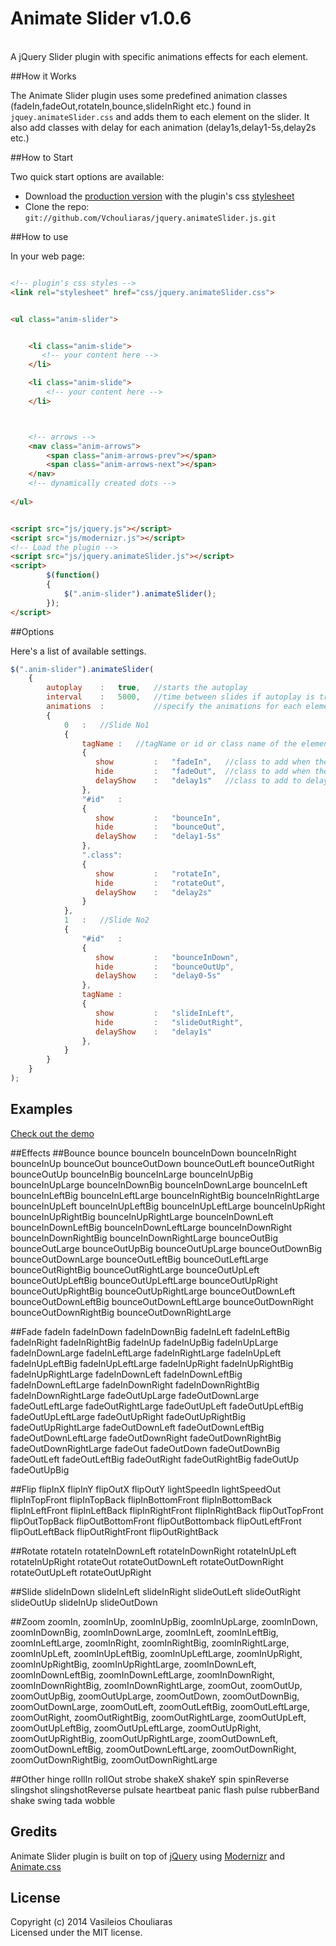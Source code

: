 # Animate Slider   v1.0.6
<br/>
A jQuery Slider plugin with specific animations effects for each element.


##How it Works 

The Animate Slider plugin uses some predefined animation classes (fadeIn,fadeOut,rotateIn,bounce,slideInRight etc.) found in ``jquey.animateSlider.css`` and adds them to each element on the slider. It also add classes with delay for each animation (delay1s,delay1-5s,delay2s etc.)

##How to Start

Two quick start options are available:

* Download the [production version][min] with the plugin's css [stylesheet][css]
* Clone the repo: `git://github.com/Vchouliaras/jquery.animateSlider.js.git`
 
[min]: https://raw.github.com/vchouliaras/jquery.animateSlider.js/master/dist/jquery.animateSlider.min.js
[css]: https://raw.github.com/vchouliaras/jquery.animateSlider.js/master/assets/jquery.animateSlider.css


##How to use

In your web page:

```html

<!-- plugin's css styles -->
<link rel="stylesheet" href="css/jquery.animateSlider.css">


<ul class="anim-slider">


	<li class="anim-slide">
	   <!-- your content here -->
	</li>

	<li class="anim-slide">
	    <!-- your content here -->
	</li>



	<!-- arrows -->
	<nav class="anim-arrows">
		<span class="anim-arrows-prev"></span>
		<span class="anim-arrows-next"></span>
	</nav>
	<!-- dynamically created dots -->
		
</ul>


<script src="js/jquery.js"></script>
<script src="js/modernizr.js"></script>
<!-- Load the plugin -->
<script src="js/jquery.animateSlider.js"></script>
<script>
        $(function()
        {
            $(".anim-slider").animateSlider();
        });
</script>
```
##Options

Here's a list of available settings.

```javascript
$(".anim-slider").animateSlider(
    {
	    autoplay    :   true,   //starts the autoplay 
	    interval    :   5000,   //time between slides if autoplay is true
	    animations  :           //specify the animations for each element of the slide
	    {
	        0   :   //Slide No1
	        {
	            tagName :   //tagName or id or class name of the element  
	            {
	               show         :   "fadeIn",   //class to add when the element appears
	               hide         :   "fadeOut",  //class to add when the element disappears
	               delayShow    :   "delay1s"   //class to add to delay show effect
	            },
	            "#id"   :
	            {
	               show         :   "bounceIn",
	               hide         :   "bounceOut",
	               delayShow    :   "delay1-5s"
	            },
	            ".class":
	            {
	               show         :   "rotateIn",
	               hide         :   "rotateOut",
	               delayShow    :   "delay2s" 
	            }
	        },
	        1   :   //Slide No2
	        {
	            "#id"   :
	            {
	               show         :   "bounceInDown",
	               hide         :   "bounceOutUp",
	               delayShow    :   "delay0-5s"
	            },
	            tagName :
	            {
	               show         :   "slideInLeft",
	               hide         :   "slideOutRight",
	               delayShow    :   "delay1s"
	            },
	        }
	    }     
	}
);
```

## Examples

[Check out the demo](http://shane-heyns.github.io/jquery.animateSlider.js)

##Effects
##Bounce
bounce bounceIn bounceInDown bounceInRight bounceInUp bounceOut bounceOutDown bounceOutLeft bounceOutRight bounceOutUp bounceInBig bounceInLarge bounceInUpBig bounceInUpLarge bounceInDownBig bounceInDownLarge bounceInLeft bounceInLeftBig bounceInLeftLarge bounceInRightBig bounceInRightLarge bounceInUpLeft bounceInUpLeftBig bounceInUpLeftLarge bounceInUpRight bounceInUpRightBig bounceInUpRightLarge bounceInDownLeft bounceInDownLeftBig bounceInDownLeftLarge bounceInDownRight bounceInDownRightBig bounceInDownRightLarge bounceOutBig bounceOutLarge bounceOutUpBig bounceOutUpLarge bounceOutDownBig bounceOutDownLarge bounceOutLeftBig bounceOutLeftLarge bounceOutRightBig bounceOutRightLarge bounceOutUpLeft bounceOutUpLeftBig bounceOutUpLeftLarge bounceOutUpRight bounceOutUpRightBig bounceOutUpRightLarge bounceOutDownLeft bounceOutDownLeftBig bounceOutDownLeftLarge bounceOutDownRight bounceOutDownRightBig bounceOutDownRightLarge

##Fade
fadeIn fadeInDown fadeInDownBig fadeInLeft fadeInLeftBig fadeInRight fadeInRightBig fadeInUp fadeInUpBig fadeInUpLarge fadeInDownLarge fadeInLeftLarge fadeInRightLarge fadeInUpLeft fadeInUpLeftBig fadeInUpLeftLarge fadeInUpRight fadeInUpRightBig fadeInUpRightLarge fadeInDownLeft fadeInDownLeftBig fadeInDownLeftLarge fadeInDownRight fadeInDownRightBig fadeInDownRightLarge fadeOutUpLarge fadeOutDownLarge fadeOutLeftLarge fadeOutRightLarge fadeOutUpLeft fadeOutUpLeftBig fadeOutUpLeftLarge fadeOutUpRight fadeOutUpRightBig fadeOutUpRightLarge fadeOutDownLeft fadeOutDownLeftBig fadeOutDownLeftLarge fadeOutDownRight fadeOutDownRightBig fadeOutDownRightLarge fadeOut fadeOutDown fadeOutDownBig fadeOutLeft fadeOutLeftBig fadeOutRight fadeOutRightBig fadeOutUp fadeOutUpBig 

##Flip
flipInX flipInY flipOutX flipOutY lightSpeedIn lightSpeedOut flipInTopFront flipInTopBack flipInBottomFront flipInBottomBack flipInLeftFront flipInLeftBack flipInRightFront flipInRightBack flipOutTopFront flipOutTopBack flipOutBottomFront flipOutBottomback flipOutLeftFront flipOutLeftBack flipOutRightFront flipOutRightBack 

##Rotate
rotateIn rotateInDownLeft rotateInDownRight rotateInUpLeft rotateInUpRight rotateOut rotateOutDownLeft rotateOutDownRight rotateOutUpLeft rotateOutUpRight 

##Slide
slideInDown slideInLeft slideInRight slideOutLeft slideOutRight slideOutUp slideInUp slideOutDown 

##Zoom
zoomIn,  zoomInUp,  zoomInUpBig,  zoomInUpLarge,  zoomInDown,  zoomInDownBig,  zoomInDownLarge,  zoomInLeft,  zoomInLeftBig,  zoomInLeftLarge,  zoomInRight,  zoomInRightBig,  zoomInRightLarge,  zoomInUpLeft,  zoomInUpLeftBig,  zoomInUpLeftLarge,  zoomInUpRight,  zoomInUpRightBig,  zoomInUpRightLarge,  zoomInDownLeft,  zoomInDownLeftBig,  zoomInDownLeftLarge,  zoomInDownRight,  zoomInDownRightBig,  zoomInDownRightLarge,  zoomOut,  zoomOutUp,  zoomOutUpBig,  zoomOutUpLarge,  zoomOutDown,  zoomOutDownBig,  zoomOutDownLarge,  zoomOutLeft,  zoomOutLeftBig,  zoomOutLeftLarge,  zoomOutRight,  zoomOutRightBig,  zoomOutRightLarge,  zoomOutUpLeft,  zoomOutUpLeftBig,  zoomOutUpLeftLarge,  zoomOutUpRight,  zoomOutUpRightBig,  zoomOutUpRightLarge,  zoomOutDownLeft,  zoomOutDownLeftBig,  zoomOutDownLeftLarge,  zoomOutDownRight,  zoomOutDownRightBig,  zoomOutDownRightLarge 

##Other
hinge rollIn rollOut strobe shakeX shakeY spin spinReverse slingshot slingshotReverse pulsate heartbeat panic flash pulse rubberBand shake swing tada wobble 

## Gredits

Animate Slider plugin is built on top of  [jQuery](http://jquery.com)  using [Modernizr](http://www.modernizr.com) and [Animate.css](http://daneden.github.io/animate.css/)


## License
Copyright (c) 2014 Vasileios Chouliaras<br/>
Licensed under the MIT license.
